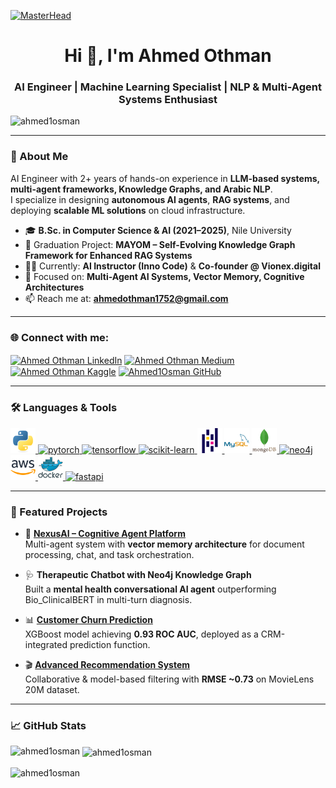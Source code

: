 [![MasterHead](https://www.webnetcreatives.net/wp-content/uploads/2020/09/artificial-intelligence-banner-purple.jpeg)](https://github.com/Ahmed1Osman)

<h1 align="center">Hi 👋, I'm Ahmed Othman</h1>
<h3 align="center">AI Engineer | Machine Learning Specialist | NLP & Multi-Agent Systems Enthusiast</h3>

<p align="left"> <img src="https://komarev.com/ghpvc/?username=ahmed1osman&label=Profile%20views&color=0e75b6&style=flat" alt="ahmed1osman" /> </p>

---

### 🚀 About Me  
AI Engineer with 2+ years of hands-on experience in **LLM-based systems, multi-agent frameworks, Knowledge Graphs, and Arabic NLP**.  
I specialize in designing **autonomous AI agents**, **RAG systems**, and deploying **scalable ML solutions** on cloud infrastructure.  

- 🎓 **B.Sc. in Computer Science & AI (2021–2025)**, Nile University  
- 🔬 Graduation Project: **MAYOM – Self-Evolving Knowledge Graph Framework for Enhanced RAG Systems**  
- 🧑‍🏫 Currently: **AI Instructor (Inno Code)** & **Co-founder @ Vionex.digital**  
- 🌱 Focused on: **Multi-Agent AI Systems, Vector Memory, Cognitive Architectures**  
- 📫 Reach me at: **ahmedothman1752@gmail.com**

---

### 🌐 Connect with me:
<p align="left">
<a href="https://linkedin.com/in/ahmed-othman-a38805232" target="blank"><img align="center" src="https://raw.githubusercontent.com/rahuldkjain/github-profile-readme-generator/master/src/images/icons/Social/linked-in-alt.svg" alt="Ahmed Othman LinkedIn" height="30" width="40" /></a>
<a href="https://medium.com/@ao9200004" target="blank"><img align="center" src="https://raw.githubusercontent.com/rahuldkjain/github-profile-readme-generator/master/src/images/icons/Social/medium.svg" alt="Ahmed Othman Medium" height="30" width="40" /></a>
<a href="https://kaggle.com/ahmedosman5" target="blank"><img align="center" src="https://raw.githubusercontent.com/rahuldkjain/github-profile-readme-generator/master/src/images/icons/Social/kaggle.svg" alt="Ahmed Othman Kaggle" height="30" width="40" /></a>
<a href="https://github.com/Ahmed1Osman" target="blank"><img align="center" src="https://raw.githubusercontent.com/rahuldkjain/github-profile-readme-generator/master/src/images/icons/Social/github.svg" alt="Ahmed1Osman GitHub" height="30" width="40" /></a>
</p>

---

### 🛠️ Languages & Tools
<p align="left"> 
<a href="https://www.python.org" target="_blank"> <img src="https://raw.githubusercontent.com/devicons/devicon/master/icons/python/python-original.svg" alt="python" width="40" height="40"/> </a>
<a href="https://pytorch.org/" target="_blank"> <img src="https://www.vectorlogo.zone/logos/pytorch/pytorch-icon.svg" alt="pytorch" width="40" height="40"/> </a>
<a href="https://www.tensorflow.org" target="_blank"> <img src="https://www.vectorlogo.zone/logos/tensorflow/tensorflow-icon.svg" alt="tensorflow" width="40" height="40"/> </a>
<a href="https://scikit-learn.org/" target="_blank"> <img src="https://upload.wikimedia.org/wikipedia/commons/0/05/Scikit_learn_logo_small.svg" alt="scikit-learn" width="40" height="40"/> </a>
<a href="https://pandas.pydata.org/" target="_blank"> <img src="https://raw.githubusercontent.com/devicons/devicon/master/icons/pandas/pandas-original.svg" alt="pandas" width="40" height="40"/> </a>
<a href="https://www.mysql.com/" target="_blank"> <img src="https://raw.githubusercontent.com/devicons/devicon/master/icons/mysql/mysql-original-wordmark.svg" alt="mysql" width="40" height="40"/> </a>
<a href="https://www.mongodb.com/" target="_blank"> <img src="https://raw.githubusercontent.com/devicons/devicon/master/icons/mongodb/mongodb-original-wordmark.svg" alt="mongodb" width="40" height="40"/> </a>
<a href="https://neo4j.com/" target="_blank"> <img src="https://cdn.worldvectorlogo.com/logos/neo4j.svg" alt="neo4j" width="40" height="40"/> </a>
<a href="https://aws.amazon.com" target="_blank"> <img src="https://raw.githubusercontent.com/devicons/devicon/master/icons/amazonwebservices/amazonwebservices-original-wordmark.svg" alt="aws" width="40" height="40"/> </a>
<a href="https://www.docker.com/" target="_blank"> <img src="https://raw.githubusercontent.com/devicons/devicon/master/icons/docker/docker-original-wordmark.svg" alt="docker" width="40" height="40"/> </a>
<a href="https://fastapi.tiangolo.com/" target="_blank"> <img src="https://cdn.worldvectorlogo.com/logos/fastapi.svg" alt="fastapi" width="40" height="40"/> </a>
</p>

---

### 🔬 Featured Projects  
- 🧠 **[NexusAI – Cognitive Agent Platform](https://github.com/Ahmed1Osman/NexusAI-Unified-Intelligence-Platform)**  
  Multi-agent system with **vector memory architecture** for document processing, chat, and task orchestration.  

- 🩺 **Therapeutic Chatbot with Neo4j Knowledge Graph**  
  Built a **mental health conversational AI agent** outperforming Bio_ClinicalBERT in multi-turn diagnosis.  

- 📊 **[Customer Churn Prediction](https://github.com/Ahmed1Osman/customer-churn-prediction)**  
  XGBoost model achieving **0.93 ROC AUC**, deployed as a CRM-integrated prediction function.  

- 🎬 **[Advanced Recommendation System](https://github.com/Ahmed1Osman/advanced-movie-recommendation-system)**  
  Collaborative & model-based filtering with **RMSE ~0.73** on MovieLens 20M dataset.  

---

### 📈 GitHub Stats
<p><img align="left" src="https://github-readme-stats.vercel.app/api/top-langs?username=ahmed1osman&show_icons=true&locale=en&layout=compact" alt="ahmed1osman" /></p>
<p>&nbsp;<img align="center" src="https://github-readme-stats.vercel.app/api?username=ahmed1osman&show_icons=true&locale=en" alt="ahmed1osman" /></p>
<p><img align="center" src="https://github-readme-streak-stats.herokuapp.com/?user=ahmed1osman&" alt="ahmed1osman" /></p>

